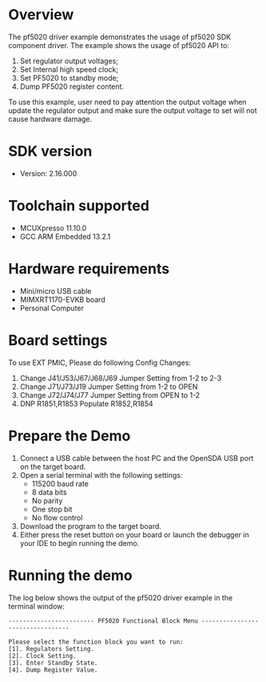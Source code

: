 Overview
========
The pf5020 driver example demonstrates the usage of pf5020 SDK component driver.
The example shows the usage of pf5020 API to:
1. Set regulator output voltages;
2. Set Internal high speed clock;
3. Set PF5020 to standby mode;
4. Dump PF5020 register content.

To use this example, user need to pay attention the output voltage when update the regulator
output and make sure the output voltage to set will not cause hardware damage.

SDK version
===========
- Version: 2.16.000

Toolchain supported
===================
- MCUXpresso  11.10.0
- GCC ARM Embedded  13.2.1

Hardware requirements
=====================
- Mini/micro USB cable
- MIMXRT1170-EVKB board
- Personal Computer

Board settings
==============
To use EXT PMIC, Please do following Config Changes:
1. Change J41/J53/J67/J68/J69 Jumper Setting from 1-2 to 2-3
2. Change J71/J73/J19 Jumper Setting from 1-2 to OPEN
3. Change J72/J74/J77 Jumper Setting from OPEN to 1-2
4. DNP R1851,R1853 Populate R1852,R1854

Prepare the Demo
================
1.  Connect a USB cable between the host PC and the OpenSDA USB port on the target board. 
2.  Open a serial terminal with the following settings:
    - 115200 baud rate
    - 8 data bits
    - No parity
    - One stop bit
    - No flow control
3.  Download the program to the target board.
4.  Either press the reset button on your board or launch the debugger in your IDE to begin running the demo.

Running the demo
================
The log below shows the output of the pf5020 driver example in the terminal window:
~~~~~~~~~~~~~~~~~~~~~~~~~~~~~~~~~~~
------------------------ PF5020 Functional Block Menu ---------------------------------

Please select the function block you want to run:
[1]. Regulators Setting.
[2]. Clock Setting.
[3]. Enter Standby State.
[4]. Dump Register Value.
~~~~~~~~~~~~~~~~~~~~~~~~~~~~~~~~~~~

